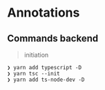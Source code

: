 # Annotations

## Commands backend

> initiation

```console
❯ yarn add typescript -D
❯ yarn tsc --init
❯ yarn add ts-node-dev -D
```

